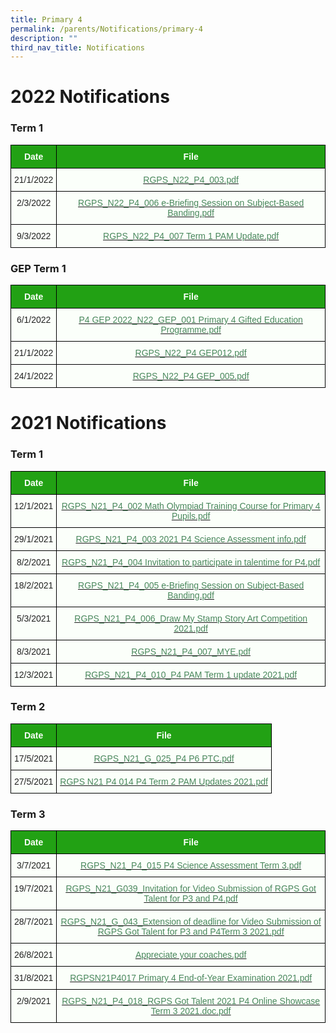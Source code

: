 ```yaml
---
title: Primary 4
permalink: /parents/Notifications/primary-4
description: ""
third_nav_title: Notifications
---
```

# 2022 Notifications

### Term 1

<style type="text/css">
.tg  {border-collapse:collapse;border-spacing:0;}
.tg td{border-color:black;border-style:solid;border-width:1px;font-family:Arial, sans-serif;font-size:14px;
  overflow:hidden;padding:10px 5px;word-break:normal;}
.tg th{border-color:black;border-style:solid;border-width:1px;font-family:Arial, sans-serif;font-size:14px;
  font-weight:normal;overflow:hidden;padding:10px 5px;word-break:normal;}
.tg .tg-pk3b{background-color:#FBFFFA;color:#222;text-align:center;vertical-align:top}
.tg .tg-1h0n{background-color:#22A114;color:#FBFFFA;font-weight:bold;text-align:center;vertical-align:top}
.tg .tg-gbal{background-color:#FBFFFA;color:#49875C;text-align:center;text-decoration:underline;vertical-align:top}
</style>
<table class="tg">
<thead>
  <tr>
    <th class="tg-1h0n">Date</th>
    <th class="tg-1h0n">File</th>
  </tr>
</thead>
<tbody>
  <tr>
    <td class="tg-pk3b">21/1/2022</td>
    <td class="tg-gbal"><a href="/files/RGPS_N22_P4_003.pdf"><span style="font-weight:400;color:#49875C">RGPS_N22_P4_003.pdf</span></a><br></td>
  </tr>
  <tr>
    <td class="tg-pk3b">2/3/2022</td>
    <td class="tg-gbal"><a href="/files/RGPS_N22_P4_006%20e-Briefing%20Session%20on%20Subject-Based%20Banding.pdf"><span style="font-weight:400;color:#49875C">RGPS_N22_P4_006 e-Briefing Session on Subject-Based Banding.pdf</span></a><br></td>
  </tr>
  <tr>
    <td class="tg-pk3b">9/3/2022</td>
    <td class="tg-gbal"><a href="/files/RGPS_N22_P4_007%20Term%201%20PAM%20Update.pdf"><span style="font-weight:400;color:#49875C">RGPS_N22_P4_007 Term 1 PAM Update.pdf</span></a></td>
  </tr>
</tbody>
</table>

### GEP Term 1
<style type="text/css">
.tg  {border-collapse:collapse;border-spacing:0;}
.tg td{border-color:black;border-style:solid;border-width:1px;font-family:Arial, sans-serif;font-size:14px;
  overflow:hidden;padding:10px 5px;word-break:normal;}
.tg th{border-color:black;border-style:solid;border-width:1px;font-family:Arial, sans-serif;font-size:14px;
  font-weight:normal;overflow:hidden;padding:10px 5px;word-break:normal;}
.tg .tg-pk3b{background-color:#FBFFFA;color:#222;text-align:center;vertical-align:top}
.tg .tg-1h0n{background-color:#22A114;color:#FBFFFA;font-weight:bold;text-align:center;vertical-align:top}
.tg .tg-gbal{background-color:#FBFFFA;color:#49875C;text-align:center;text-decoration:underline;vertical-align:top}
</style>
<table class="tg">
<thead>
  <tr>
    <th class="tg-1h0n">Date</th>
    <th class="tg-1h0n">File</th>
  </tr>
</thead>
<tbody>
  <tr>
    <td class="tg-pk3b">6/1/2022</td>
    <td class="tg-gbal"><a href="/files/P4%20GEP%202022_N22_GEP_001%20Primary%204%20Gifted%20Education%20Programme.pdf"><span style="font-weight:400;color:#49875C">P4 GEP 2022_N22_GEP_001 Primary 4 Gifted Education Programme.pdf</span></a><br></td>
  </tr>
  <tr>
    <td class="tg-pk3b">21/1/2022</td>
    <td class="tg-gbal"><a href="/files/RGPS_N22_P4%20GEP012.pdf"><span style="font-weight:400;color:#49875C">RGPS_N22_P4 GEP012.pdf</span></a><br></td>
  </tr>
  <tr>
    <td class="tg-pk3b">24/1/2022</td>
    <td class="tg-gbal"><a href="/files/RGPS_N22_P4%20GEP_005.pdf"><span style="font-weight:400;color:#49875C">RGPS_N22_P4 GEP_005.pdf</span></a></td>
  </tr>
</tbody>
</table>

# 2021 Notifications

### Term 1

<style type="text/css">
.tg  {border-collapse:collapse;border-spacing:0;}
.tg td{border-color:black;border-style:solid;border-width:1px;font-family:Arial, sans-serif;font-size:14px;
  overflow:hidden;padding:10px 5px;word-break:normal;}
.tg th{border-color:black;border-style:solid;border-width:1px;font-family:Arial, sans-serif;font-size:14px;
  font-weight:normal;overflow:hidden;padding:10px 5px;word-break:normal;}
.tg .tg-pk3b{background-color:#FBFFFA;color:#222;text-align:center;vertical-align:top}
.tg .tg-1h0n{background-color:#22A114;color:#FBFFFA;font-weight:bold;text-align:center;vertical-align:top}
.tg .tg-gbal{background-color:#FBFFFA;color:#49875C;text-align:center;text-decoration:underline;vertical-align:top}
</style>
<table class="tg">
<thead>
  <tr>
    <th class="tg-1h0n">Date  </th>
    <th class="tg-1h0n">File</th>
  </tr>
</thead>
<tbody>
  <tr>
    <td class="tg-pk3b">12/1/2021</td>
    <td class="tg-gbal"><a href="/files/RGPS_N21_P4_002%20Math%20Olympiad%20Training%20Course%20for%20Primary%204%20Pupils.pdf"><span style="font-weight:400;color:#49875C">RGPS_N21_P4_002 Math Olympiad Training Course for Primary 4 Pupils.pdf</span></a><span style="color:#222;background-color:#FBFFFA"> </span><br></td>
  </tr>
  <tr>
    <td class="tg-pk3b">29/1/2021</td>
    <td class="tg-gbal"><a href="/files/RGPS_N21_P4_003%202021%20P4%20Science%20Assessment%20info.pdf"><span style="font-weight:400;color:#49875C">RGPS_N21_P4_003 2021 P4 Science Assessment info.pdf</span></a><span style="color:#222;background-color:#FBFFFA"> </span><br></td>
  </tr>
  <tr>
    <td class="tg-pk3b">8/2/2021</td>
    <td class="tg-gbal"><a href="/files/RGPS_N21_P4_004%20Invitation%20to%20participate%20in%20talentime%20for%20P4.pdf"><span style="font-weight:400;color:#49875C">RGPS_N21_P4_004 Invitation to participate in talentime for P4.pdf</span></a><br></td>
  </tr>
  <tr>
    <td class="tg-pk3b">18/2/2021</td>
    <td class="tg-gbal"><a href="/files/RGPS_N21_P4_005%20e-Briefing%20Session%20on%20Subject-Based%20Banding.pdf"><span style="font-weight:400;color:#49875C">RGPS_N21_P4_005 e-Briefing Session on Subject-Based Banding.pdf</span></a><br></td>
  </tr>
  <tr>
    <td class="tg-pk3b">5/3/2021</td>
    <td class="tg-gbal"><a href="/files/RGPS_N21_P4_006_Draw%20My%20Stamp%20Story%20Art%20Competition%202021.pdf"><span style="font-weight:400;color:#49875C">RGPS_N21_P4_006_Draw My Stamp Story Art Competition 2021.pdf</span></a><br></td>
  </tr>
  <tr>
    <td class="tg-pk3b">8/3/2021</td>
    <td class="tg-gbal"><a href="/files/RGPS_N21_P4_007_MYE.pdf"><span style="font-weight:400;color:#49875C">RGPS_N21_P4_007_MYE.pdf</span></a><br></td>
  </tr>
  <tr>
    <td class="tg-pk3b">12/3/2021</td>
    <td class="tg-gbal"><a href="/files/RGPS_N21_P4_010_P4%20PAM%20Term%201%20update%202021.pdf"><span style="font-weight:400;color:#49875C">RGPS_N21_P4_010_P4 PAM Term 1 update 2021.pdf</span></a></td>
  </tr>
</tbody>
</table>

### Term 2

<style type="text/css">
.tg  {border-collapse:collapse;border-spacing:0;}
.tg td{border-color:black;border-style:solid;border-width:1px;font-family:Arial, sans-serif;font-size:14px;
  overflow:hidden;padding:10px 5px;word-break:normal;}
.tg th{border-color:black;border-style:solid;border-width:1px;font-family:Arial, sans-serif;font-size:14px;
  font-weight:normal;overflow:hidden;padding:10px 5px;word-break:normal;}
.tg .tg-pk3b{background-color:#FBFFFA;color:#222;text-align:center;vertical-align:top}
.tg .tg-1h0n{background-color:#22A114;color:#FBFFFA;font-weight:bold;text-align:center;vertical-align:top}
.tg .tg-gbal{background-color:#FBFFFA;color:#49875C;text-align:center;text-decoration:underline;vertical-align:top}
</style>
<table class="tg">
<thead>
  <tr>
    <th class="tg-1h0n">Date  </th>
    <th class="tg-1h0n">File</th>
  </tr>
</thead>
<tbody>
  <tr>
    <td class="tg-pk3b">17/5/2021</td>
    <td class="tg-gbal"><a href="/files/RGPS_N21_G_025_P4%20P6%20PTC.pdf"><span style="font-weight:400;color:#49875C">RGPS_N21_G_025_P4 P6 PTC.pdf</span></a><br></td>
  </tr>
  <tr>
    <td class="tg-pk3b">27/5/2021</td>
    <td class="tg-gbal"><a href="/files/RGPS%20N21%20P4%20014%20P4%20Term%202%20PAM%20Updates%202021.pdf"><span style="font-weight:400;color:#49875C">RGPS N21 P4 014 P4 Term 2 PAM Updates 2021.pdf</span></a></td>
  </tr>
</tbody>
</table>

### Term 3

<style type="text/css">
.tg  {border-collapse:collapse;border-spacing:0;}
.tg td{border-color:black;border-style:solid;border-width:1px;font-family:Arial, sans-serif;font-size:14px;
  overflow:hidden;padding:10px 5px;word-break:normal;}
.tg th{border-color:black;border-style:solid;border-width:1px;font-family:Arial, sans-serif;font-size:14px;
  font-weight:normal;overflow:hidden;padding:10px 5px;word-break:normal;}
.tg .tg-pk3b{background-color:#FBFFFA;color:#222;text-align:center;vertical-align:top}
.tg .tg-1h0n{background-color:#22A114;color:#FBFFFA;font-weight:bold;text-align:center;vertical-align:top}
.tg .tg-gbal{background-color:#FBFFFA;color:#49875C;text-align:center;text-decoration:underline;vertical-align:top}
</style>
<table class="tg">
<thead>
  <tr>
    <th class="tg-1h0n">Date  </th>
    <th class="tg-1h0n">File</th>
  </tr>
</thead>
<tbody>
  <tr>
    <td class="tg-pk3b">3/7/2021</td>
    <td class="tg-gbal"><a href="/files/RGPS_N21_P4_015%20P4%20Science%20Assessment%20Term%203.pdf"><span style="font-weight:400;color:#49875C">RGPS_N21_P4_015 P4 Science Assessment Term 3.pdf</span></a><br></td>
  </tr>
  <tr>
    <td class="tg-pk3b">19/7/2021</td>
    <td class="tg-gbal"><a href="https://rafflesgirlspri.moe.edu.sg/qql/slot/u451/Notifications/2021/P3/Term%203/RGPS_N21_G039_Invitation%20for%20Video%20Submission%20of%20RGPS%20Got%20Talent%20for%20P3%20and%20P4.pdf"><span style="font-weight:400;color:#49875C">RGPS_N21_G039_Invitation for Video Submission of RGPS Got Talent for P3 and P4.pdf</span></a><br></td>
  </tr>
  <tr>
    <td class="tg-pk3b">28/7/2021</td>
    <td class="tg-gbal"><a href="https://rafflesgirlspri.moe.edu.sg/qql/slot/u451/Notifications/2021/P3/Term%203/RGPS_N21_G_043_Extension%20of%20deadline%20for%20Video%20Submission%20of%20RGPS%20Got%20Talent%20for%20P3%20and%20P4Term%203%202021.pdf"><span style="font-weight:400;color:#49875C">RGPS_N21_G_043_Extension of deadline for Video Submission of RGPS Got Talent for P3 and P4Term 3 2021.pdf</span></a><br></td>
  </tr>
  <tr>
    <td class="tg-pk3b">26/8/2021</td>
    <td class="tg-gbal"><a href="https://rafflesgirlspri.moe.edu.sg/qql/slot/u451/Notifications/2021/P1-6/Term%203/Appreciate%20your%20coaches.pdf"><span style="font-weight:400;color:#49875C">Appreciate your coaches.pdf</span></a><br></td>
  </tr>
  <tr>
    <td class="tg-pk3b">31/8/2021</td>
    <td class="tg-gbal"><a href="https://rafflesgirlspri.moe.edu.sg/qql/slot/u451/Notifications/2021/P4/Term%203/RGPSN21P4017%20Primary%204%20End-of-Year%20Examination%202021.pdf"><span style="font-weight:400;color:#49875C">RGPSN21P4017 Primary 4 End-of-Year Examination 2021.pdf</span></a><br></td>
  </tr>
  <tr>
    <td class="tg-pk3b">2/9/2021</td>
    <td class="tg-gbal"><a href="https://rafflesgirlspri.moe.edu.sg/qql/slot/u451/Notifications/2021/P4/Term%203/RGPS_N21_P4_018_RGPS%20Got%20Talent%202021%20P4%20Online%20Showcase%20Term%203%202021.doc.pdf"><span style="font-weight:400;color:#49875C">RGPS_N21_P4_018_RGPS Got Talent 2021 P4 Online Showcase Term 3 2021.doc.pdf</span></a><br></td>
  </tr>
</tbody>
</table>